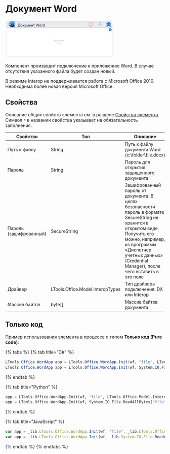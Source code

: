 # Документ Word

![](../../../resources/activities/basic/word/image-169.png)

Компонент производит подключение к приложению Word. В случае отсутствия указанного файла будет создан новый.

В режиме Interop не поддерживается работа с Microsoft Office 2010. Необходима более новая версия Microsoft Office.

## Свойства

Описание общих свойств элемента см. в разделе [Свойства элемента](https://docs.primo-rpa.ru/primo-rpa/primo-studio/process/elements#svoistva-elementa).\
Символ `*` в названии свойства указывает на обязательность заполнения.


| Свойство      | Тип                               | Описание                                          |
| ------------- | --------------------------------- | ------------------------------------------------- |
| Путь к файлу  | String                            | Путь к файлу документа Word (c:\folder\file.docx) |
| Пароль        | String                            | Пароль для открытия защищенного документа         |
| Пароль (зашифрованный) | SecureString             | Зашифрованный пароль от документа. В целях безопасности пароль в формате SecureString не хранится в открытом виде. Получить его можно, например, из программы «Диспетчер учетных данных» (Credential Manager), после чего вставить в это поле |
| Драйвер       | LTools.Office.Model.InteropTypes  | Тип драйвера подключения: DX или Interop          |
| Массив байтов | byte\[]                           | Массив байтов документа                           |


## Только код

Пример использования элемента в процессе с типом **Только код (Pure code)**:

{% tabs %}
{% tab title="C#" %}
```csharp
LTools.Office.WordApp app = LTools.Office.WordApp.Init(wf, "file", LTools.Office.Model.InteropTypes.DX);
LTools.Office.WordApp app = LTools.Office.WordApp.Init(wf, System.IO.File.ReadAllBytes("file"), LTools.Office.Model.InteropTypes.DX);
```
{% endtab %}

{% tab title="Python" %}
```python
app = LTools.Office.WordApp.Init(wf, "file", LTools.Office.Model.InteropTypes.DX)
app = LTools.Office.WordApp.Init(wf, System.IO.File.ReadAllBytes("file"), LTools.Office.Model.InteropTypes.DX)
```
{% endtab %}

{% tab title="JavaScript" %}
```javascript
var app = _lib.LTools.Office.WordApp.Init(wf, "file", _lib.LTools.Office.Model.InteropTypes.DX);
var app = _lib.LTools.Office.WordApp.Init(wf, _lib.System.IO.File.ReadAllBytes("file"), _lib.LTools.Office.Model.InteropTypes.DX);
```
{% endtab %}
{% endtabs %}
